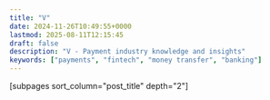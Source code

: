 ```yaml
---
title: "V"
date: 2024-11-26T10:49:55+0000
lastmod: 2025-08-11T12:15:45
draft: false
description: "V - Payment industry knowledge and insights"
keywords: ["payments", "fintech", "money transfer", "banking"]
---
```


[subpages sort_column="post_title" depth="2"]